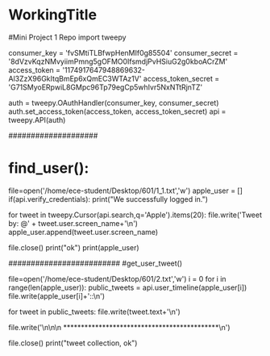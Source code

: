 # WorkingTitle
#Mini Project 1 Repo
import tweepy

consumer_key = 'fvSMtiTLBfwpHenMIf0g85504'
consumer_secret = '8dVzvKqzNMvyiimPmng5gOFMO0IfsmdjPvHSiuG2g0kboACrZM'
access_token = '1174917647948869632-Al3ZzX96GkItqBmEp6xQmEC3WTAz1V'
access_token_secret = 'G71SMyoERpwiL8GMpc96Tp79egCp5whIvr5NxNTtRjnTZ'
 
auth = tweepy.OAuthHandler(consumer_key, consumer_secret)
auth.set_access_token(access_token, access_token_secret)
api = tweepy.API(auth)

####################
#  find_user():


file=open('/home/ece-student/Desktop/601/1_1.txt','w')
apple_user = []
if(api.verify_credentials):
  print("We successfully logged in.")

for tweet in tweepy.Cursor(api.search,q='Apple').items(20):
  file.write('Tweet by: @' + tweet.user.screen_name+'\n')
  apple_user.append(tweet.user.screen_name)

file.close()
print("ok")
print(apple_user)

#########################
#get_user_tweet()


file=open('/home/ece-student/Desktop/601/2.txt','w')
i = 0 
for i in range(len(apple_user)):
  public_tweets = api.user_timeline(apple_user[i])
  file.write(apple_user[i]+'::\n')

  for tweet in public_tweets:
    file.write(tweet.text+'\n')

  file.write('\n\n\n ********************************************\n')

file.close()
print("tweet collection, ok")

